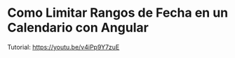 # Como Limitar Rangos de Fecha en un Calendario con Angular
Tutorial: https://youtu.be/v4iPp9Y7zuE 
